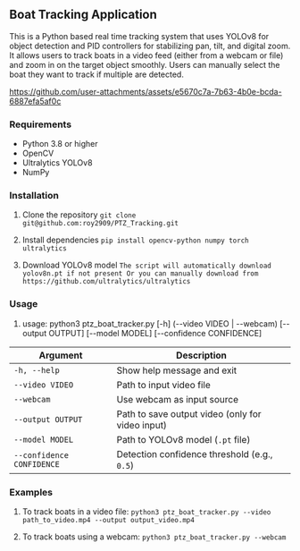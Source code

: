 ## Boat Tracking Application 

This is a Python based real time tracking system that uses YOLOv8 for object detection and PID controllers for stabilizing pan, tilt, and digital zoom. It allows users to track boats in a video feed (either from a webcam or file) and zoom in on the target object smoothly. Users can manually select the boat they want to track if multiple are detected.



https://github.com/user-attachments/assets/e5670c7a-7b63-4b0e-bcda-6887efa5af0c


### Requirements

- Python 3.8 or higher
- OpenCV
- Ultralytics YOLOv8
- NumPy

### Installation

1. Clone the repository 
   `git clone git@github.com:roy2909/PTZ_Tracking.git`

2. Install dependencies
   `pip install opencv-python numpy torch ultralytics`

3. Download YOLOv8 model
   `The script will automatically download yolov8n.pt if not present
 Or you can manually download from https://github.com/ultralytics/ultralytics`

### Usage

1. usage: python3 ptz_boat_tracker.py [-h] (--video VIDEO | --webcam) 
                       [--output OUTPUT] 
                       [--model MODEL] 
                       [--confidence CONFIDENCE]

| Argument                  | Description                                      |
| ------------------------- | ------------------------------------------------ |
| `-h, --help`              | Show help message and exit                       |
| `--video VIDEO`           | Path to input video file                         |
| `--webcam`                | Use webcam as input source                       |
| `--output OUTPUT`         | Path to save output video (only for video input) |
| `--model MODEL`           | Path to YOLOv8 model (`.pt` file)                |
| `--confidence CONFIDENCE` | Detection confidence threshold (e.g., `0.5`)     |

### Examples
1. To track boats in a video file:
   `
   python3 ptz_boat_tracker.py --video path_to_video.mp4 --output output_video.mp4
   `

2. To track boats using a webcam:
   `
    python3 ptz_boat_tracker.py --webcam
    `


